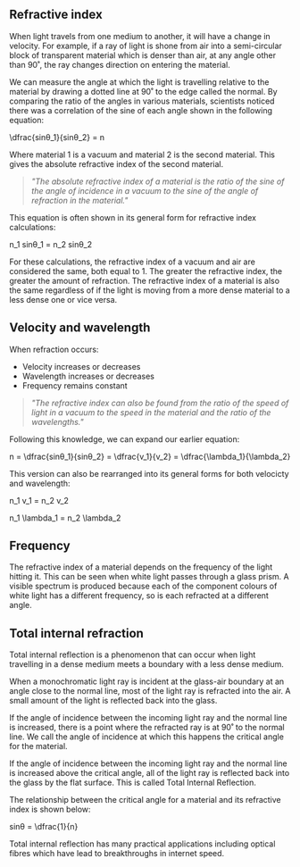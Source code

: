 ## Refractive index
When light travels from one medium to another, it will have a change in velocity. For example, if a ray of light is shone from air into a semi-circular block of transparent material which is denser than air, at any angle other than 90˚, the ray changes direction on entering the material.

<!--Insert diagram?-->

We can measure the angle at which the light is travelling relative to the material by drawing a dotted line at 90˚ to the edge called the normal. By comparing the ratio of the angles in various materials, scientists noticed there was a correlation of the sine of each angle shown in the following equation:

<p>\dfrac{sinθ_1}{sinθ_2} = n</p>

Where material 1 is a vacuum and material 2 is the second material. This gives the absolute refractive index of the second material.

> *"The absolute refractive index of a material is the ratio of the sine of the angle of incidence in a vacuum to the sine of the angle of refraction in the material."*

This equation is often shown in its general form for refractive index calculations:

<p>n_1 sinθ_1 = n_2 sinθ_2</p>

For these calculations, the refractive index of a vacuum and air are considered the same, both equal to 1. The greater the refractive index, the greater the amount of refraction. The refractive index of a material is also the same regardless of if the light is moving from a more dense material to a less dense one or vice versa.

## Velocity and wavelength
When refraction occurs:
- Velocity increases or decreases		
- Wavelength increases or decreases		
- Frequency remains constant

> *"The refractive index can also be found from the ratio of the speed of light in a vacuum to the speed in the material and the ratio of the wavelengths."*

Following this knowledge, we can expand our earlier equation:

<p>n = \dfrac{sinθ_1}{sinθ_2} = \dfrac{v_1}{v_2} = \dfrac{\lambda_1}{\lambda_2}</p>

This version can also be rearranged into its general forms for both velocicty and wavelength:

<p>n_1 v_1 = n_2 v_2</p>

<p>n_1 \lambda_1 = n_2 \lambda_2</p>

## Frequency
The refractive index of a material depends on the frequency of the light hitting it. This can be seen when white light passes through a glass prism. A visible spectrum is produced because each of the component colours of white light has a different frequency, so is each refracted at a different angle.

<!--Insert diagram?-->

## Total internal refraction
Total internal reflection is a phenomenon that can occur when light travelling in a dense medium meets a boundary with a less dense medium.

When a monochromatic light ray is incident at the glass-air boundary at an angle close to the normal line, most of the light ray is refracted into the air. A small amount of the light is reflected back into the glass.

If the angle of incidence between the incoming light ray and the normal line is increased, there is a point where the refracted ray is at 90˚ to the normal line. We call the angle of incidence at which this happens the critical angle for the material.

If the angle of incidence between the incoming light ray and the normal line is increased above the critical angle, all of the light ray is reflected back into the glass by the flat surface. This is called Total Internal Reflection.

The relationship between the critical angle for a material and its refractive index is shown below:

<p>sinθ = \dfrac{1}{n}</p>

Total internal reflection has many practical applications including optical fibres which have lead to breakthroughs in internet speed.
